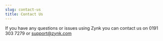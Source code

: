 ```yaml
---
slug: contact-us
title: Contact Us
---
```

If you have any questions or issues using Zynk you can contact us on 0191 303 7279 or support@zynk.com

